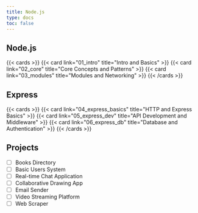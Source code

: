 ```yaml
---
title: Node.js
type: docs
toc: false
---
```


## Node.js

{{< cards >}}
{{< card link="01_intro" title="Intro and Basics" >}}
{{< card link="02_core" title="Core Concepts and Patterns" >}}
{{< card link="03_modules" title="Modules and Networking" >}}
{{< /cards >}}

## Express

{{< cards >}}
{{< card link="04_express_basics" title="HTTP and Express Basics" >}}
{{< card link="05_express_dev" title="API Development and Middleware" >}}
{{< card link="06_express_db" title="Database and Authentication" >}}
{{< /cards >}}

## Projects

- [ ] Books Directory
- [ ] Basic Users System
- [ ] Real-time Chat Application
- [ ] Collaborative Drawing App
- [ ] Email Sender
- [ ] Video Streaming Platform
- [ ] Web Scraper
